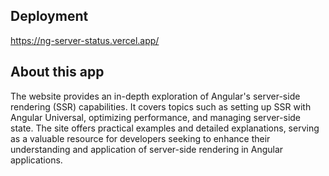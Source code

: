 ## Deployment

https://ng-server-status.vercel.app/

## About this app

The website provides an in-depth exploration of Angular's server-side rendering (SSR) capabilities. It covers topics such as setting up SSR with Angular Universal, optimizing performance, and managing server-side state. The site offers practical examples and detailed explanations, serving as a valuable resource for developers seeking to enhance their understanding and application of server-side rendering in Angular applications.  
